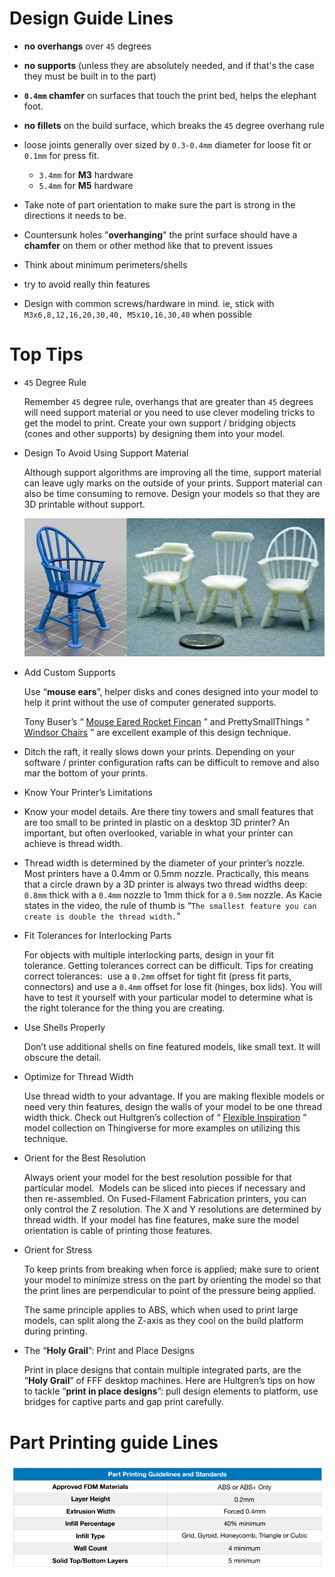 # Design Guide Lines

- **no overhangs** over `45` degrees

- **no supports** (unless they are absolutely needed, and if that's the case they must be built in to the part)

- **`0.4mm` chamfer** on surfaces that touch the print bed, helps the elephant foot.

- **no fillets** on the build surface, which breaks the `45` degree overhang rule

- loose joints generally over sized by `0.3-0.4mm` diameter for loose fit or `0.1mm` for press fit.

  - `3.4mm` for **M3** hardware
  - `5.4mm` for **M5** hardware

- Take note of part orientation to make sure the part is strong in the directions it needs to be.

- Countersunk holes "**overhanging**" the print surface should have a **chamfer** on them or other method like that to prevent issues

- Think about minimum perimeters/shells

- try to avoid really thin features

- Design with common screws/hardware in mind. ie, stick with `M3x6,8,12,16,20,30,40, M5x10,16,30,40` when possible

# Top Tips

- `45` Degree Rule
  
  Remember `45` degree rule, overhangs that are greater than `45` degrees will need support material or you need to use clever modeling tricks to get the model to print. Create your own support / bridging objects (cones and other supports) by designing them into your model.

- Design To Avoid Using Support Material
  
  Although support algorithms are improving all the time, support material can leave ugly marks on the outside of your prints. Support material can also be time consuming to remove. Design your models so that they are 3D printable without support.
  
  ![ChairMontage](images/Design-rules-for-3d-print_chairmontage.jpg)

- Add Custom Supports

  Use “**mouse ears**”, helper disks and cones designed into your model to help it print without the use of computer generated supports.  
  
  Tony Buser’s “ [Mouse Eared Rocket Fincan](http://www.thingiverse.com/thing:9241) ” and PrettySmallThings “ [Windsor Chairs](http://www.thingiverse.com/thing:21999) ” are excellent example of this design technique.

- Ditch the raft, it really slows down your prints. Depending on your software / printer configuration rafts can be difficult to remove and also mar the bottom of your prints.

- Know Your Printer’s Limitations

- Know your model details. Are there tiny towers and small features that are too small to be printed in plastic on a desktop 3D printer? An important, but often overlooked, variable in what your printer can achieve is thread width.

- Thread width is determined by the diameter of your printer’s nozzle. Most printers have a 0.4mm or 0.5mm nozzle. Practically, this means that a circle drawn by a 3D printer is always two thread widths deep: `0.8mm` thick with a `0.4mm` nozzle to 1mm thick for a `0.5mm` nozzle. As Kacie states in the video, the rule of thumb is “`The smallest feature you can create is double the thread width.`”

- Fit Tolerances for Interlocking Parts

  For objects with multiple interlocking parts, design in your fit tolerance. Getting tolerances correct can be difficult. Tips for creating correct tolerances:  use a `0.2mm` offset for tight fit (press fit parts, connectors) and use a `0.4mm` offset for lose fit (hinges, box lids). You will have to test it yourself with your particular model to determine what is the right tolerance for the thing you are creating.

- Use Shells Properly

  Don’t use additional shells on fine featured models, like small text. It will obscure the detail.

- Optimize for Thread Width
  
  Use thread width to your advantage. If you are making flexible models or need very thin features, design the walls of your model to be one thread width thick. Check out Hultgren’s collection of “ [Flexible Inspiration](http://www.thingiverse.com/PrettySmallThings/collections/flexible-inspiration) ” model collection on Thingiverse for more examples on utilizing this technique.

- Orient for the Best Resolution

  Always orient your model for the best resolution possible for that particular model.  Models can be sliced into pieces if necessary and then re-assembled. On Fused-Filament Fabrication printers, you can only control the Z resolution. The X and Y resolutions are determined by thread width. If your model has fine features, make sure the model orientation is cable of printing those features.
  
- Orient for Stress

  To keep prints from breaking when force is applied; make sure to orient your model to minimize stress on the part by orienting the model so that the print lines are perpendicular to point of the pressure being applied.

  The same principle applies to ABS, which when used to print large models, can split along the Z-axis as they cool on the build platform during printing.
  
- The “**Holy Grail**”: Print and Place Designs

  Print in place designs that contain multiple integrated parts, are the “**Holy Grail**” of FFF desktop machines. Here are Hultgren’s tips on how to tackle “**print in place designs**”: pull design elements to platform, use bridges for captive parts and gap print carefully.


# Part Printing guide Lines

![Part Printing Guidelines and Standards.png](images/Part-Printing-Guidelines-and-Standards.png)
